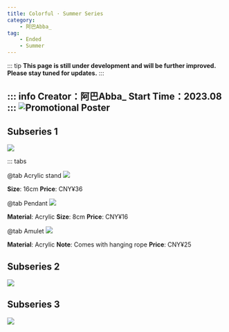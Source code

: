 ```yaml
---
title: Colorful · Summer Series
category: 
    - 阿巴Abba_
tag:
    - Ended
    - Summer
---
```

::: tip
**This page is still under development and will be further improved. Please stay tuned for updates.**
:::

::: info
**Creator：阿巴Abba_**
**Start Time：2023.08**
:::
![Promotional Poster](https://pic.mufeng086.com/i/2023/09/16/nvfget.webp)
---

## Subseries 1

![](https://pic.mufeng086.com/i/2023/09/16/o2bs4m.webp)

::: tabs

@tab Acrylic stand
![](https://pic.mufeng086.com/i/2023/09/16/o4qjfq.webp)

**Size**: 16cm
**Price**: CNY¥36

@tab Pendant
![](https://pic.mufeng086.com/i/2023/09/16/o4qf7g.webp)

**Material**: Acrylic
**Size**: 8cm
**Price**: CNY¥16

@tab Amulet
![](https://pic.mufeng086.com/i/2023/09/16/o4q3ud.webp)

**Material**: Acrylic
**Note**: Comes with hanging rope
**Price**: CNY¥25


## Subseries 2

![](https://pic.mufeng086.com/i/2023/09/16/o2c9cg.webp)

## Subseries 3

![](https://pic.mufeng086.com/i/2023/09/16/o2cjh5.webp)